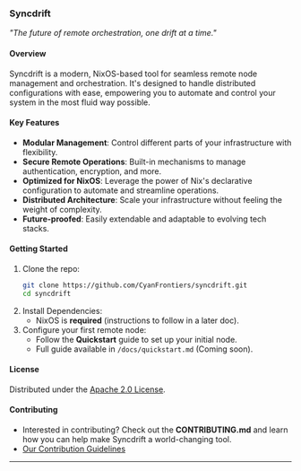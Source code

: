 ### **Syncdrift**  
_"The future of remote orchestration, one drift at a time."_

#### **Overview**  
Syncdrift is a modern, NixOS-based tool for seamless remote node management and orchestration. It's designed to handle distributed configurations with ease, empowering you to automate and control your system in the most fluid way possible.  

#### **Key Features**  
- **Modular Management**: Control different parts of your infrastructure with flexibility.
- **Secure Remote Operations**: Built-in mechanisms to manage authentication, encryption, and more.
- **Optimized for NixOS**: Leverage the power of Nix's declarative configuration to automate and streamline operations.
- **Distributed Architecture**: Scale your infrastructure without feeling the weight of complexity.
- **Future-proofed**: Easily extendable and adaptable to evolving tech stacks.

#### **Getting Started**  
1. Clone the repo:
   ```bash
   git clone https://github.com/CyanFrontiers/syncdrift.git
   cd syncdrift
   ```
2. Install Dependencies:
   - NixOS is **required** (instructions to follow in a later doc).
3. Configure your first remote node:
   - Follow the **Quickstart** guide to set up your initial node.
   - Full guide available in `/docs/quickstart.md` (Coming soon).

#### **License**  
Distributed under the [Apache 2.0 License](LICENSE).

#### **Contributing**  
- Interested in contributing? Check out the **CONTRIBUTING.md** and learn how you can help make Syncdrift a world-changing tool.  
- [Our Contribution Guidelines](CONTRIBUTING.md)

---
